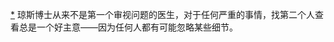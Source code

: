 [*](25_Chapter_Fourteen_The_.xhtml#footnote-040-backlink) 琼斯博士从来不是第一个审视问题的医生，对于任何严重的事情，找第二个人查看总是一个好主意——因为任何人都有可能忽略某些细节。
